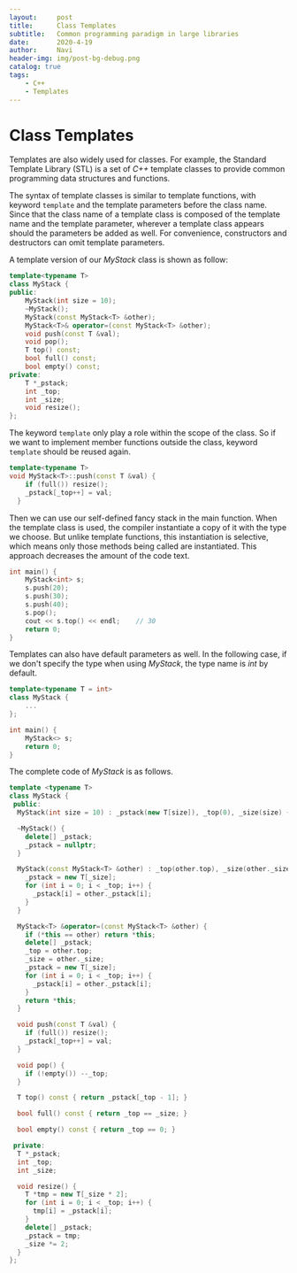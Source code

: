 ```yaml
---
layout:     post
title:      Class Templates
subtitle:   Common programming paradigm in large libraries
date:       2020-4-19
author:     Navi
header-img: img/post-bg-debug.png
catalog: true
tags:
    - C++
    - Templates
---
```


# Class Templates

Templates are also widely used for classes. For example, the Standard Template Library (STL) is a set of *C++* template classes to provide common programming data structures and functions.

The syntax of template classes is similar to template functions, with keyword `template` and the template parameters before the class name. Since that the class name of a template class is composed of the template name and the template parameter, wherever a template class appears should the parameters be added as well. For convenience, constructors and destructors can omit template parameters. 

A template version of our *MyStack* class is shown as follow:

```cpp
template<typename T>
class MyStack {
public:
    MyStack(int size = 10);
    ~MyStack();
    MyStack(const MyStack<T> &other);
    MyStack<T>& operator=(const MyStack<T> &other);
    void push(const T &val);
    void pop();
    T top() const;
    bool full() const;
    bool empty() const;
private:
    T *_pstack;
    int _top;
    int _size;
    void resize();
};
```

The keyword `template` only play a role within the scope of the class. So if we want to implement member functions outside the class, keyword `template` should be reused again.

```cpp
template<typename T>
void MyStack<T>::push(const T &val) {
    if (full()) resize();
    _pstack[_top++] = val;
  }
```

Then we can use our self-defined fancy stack in the main function. When the template class is used, the compiler instantiate a copy of it with the type we choose. But unlike template functions, this instantiation is selective, which means only those methods being called are instantiated. This approach decreases the amount of the code text.

```cpp
int main() {
    MyStack<int> s;
    s.push(20);
    s.push(30);
    s.push(40);
    s.pop();
    cout << s.top() << endl;	// 30
    return 0;
}
```

Templates can also have default parameters as well. In the following case, if we don't specify the type when using *MyStack*, the type name is *int* by default.

```cpp
template<typename T = int>
class MyStack {
	...
};

int main() {
    MyStack<> s;
    return 0;
}
```

The complete code of *MyStack* is as follows.

```cpp
template <typename T>
class MyStack {
 public:
  MyStack(int size = 10) : _pstack(new T[size]), _top(0), _size(size) {}

  ~MyStack() {
    delete[] _pstack;
    _pstack = nullptr;
  }

  MyStack(const MyStack<T> &other) : _top(other.top), _size(other._size) {
    _pstack = new T[_size];
    for (int i = 0; i < _top; i++) {
      _pstack[i] = other._pstack[i];
    }
  }

  MyStack<T> &operator=(const MyStack<T> &other) {
    if (*this == other) return *this;
    delete[] _pstack;
    _top = other.top;
    _size = other._size;
    _pstack = new T[_size];
    for (int i = 0; i < _top; i++) {
      _pstack[i] = other._pstack[i];
    }
    return *this;
  }

  void push(const T &val) {
    if (full()) resize();
    _pstack[_top++] = val;
  }

  void pop() {
    if (!empty()) --_top;
  }

  T top() const { return _pstack[_top - 1]; }

  bool full() const { return _top == _size; }

  bool empty() const { return _top == 0; }

 private:
  T *_pstack;
  int _top;
  int _size;

  void resize() {
    T *tmp = new T[_size * 2];
    for (int i = 0; i < _top; i++) {
      tmp[i] = _pstack[i];
    }
    delete[] _pstack;
    _pstack = tmp;
    _size *= 2;
  }
};
```

